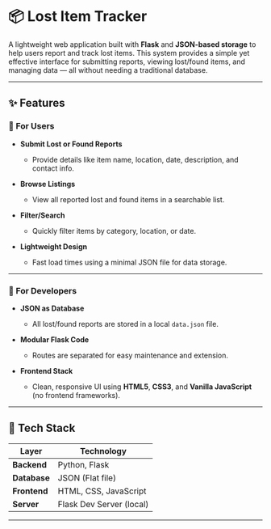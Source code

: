 # 📦 Lost Item Tracker

A lightweight web application built with **Flask** and **JSON-based storage** to help users report and track lost items. This system provides a simple yet effective interface for submitting reports, viewing lost/found items, and managing data — all without needing a traditional database.

---

## ✨ Features

### 👥 For Users

- **Submit Lost or Found Reports**
  - Provide details like item name, location, date, description, and contact info.
  
- **Browse Listings**
  - View all reported lost and found items in a searchable list.
  
- **Filter/Search**
  - Quickly filter items by category, location, or date.

- **Lightweight Design**
  - Fast load times using a minimal JSON file for data storage.

---

### 🔧 For Developers

- **JSON as Database**
  - All lost/found reports are stored in a local `data.json` file.
  
- **Modular Flask Code**
  - Routes are separated for easy maintenance and extension.

- **Frontend Stack**
  - Clean, responsive UI using **HTML5**, **CSS3**, and **Vanilla JavaScript** (no frontend frameworks).

---

## 🧰 Tech Stack

| Layer        | Technology         |
|--------------|--------------------|
| **Backend**  | Python, Flask       |
| **Database** | JSON (Flat file)    |
| **Frontend** | HTML, CSS, JavaScript |
| **Server**   | Flask Dev Server (local) |

---

